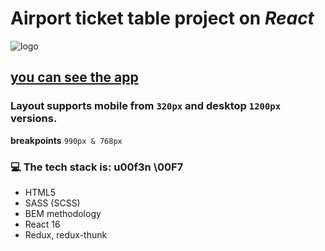# Airport ticket table project on **_React_**

![logo](https://upload.wikimedia.org/wikipedia/commons/b/bf/Kyiv_International_Airport_Logo.gif)

## [you can see the app](https://voluble-kulfi-c2cff3.netlify.app)

### Layout supports mobile from `320px` and desktop `1200px` versions.<br/>

**breakpoints** `990px & 768px`

### 💻 The tech stack is: u00f3n \00F7

- HTML5
- SASS (SCSS)
- BEM methodology
- React 16
- Redux, redux-thunk
